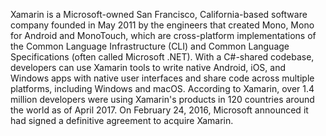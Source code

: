 Xamarin is a Microsoft-owned San Francisco, California-based software company founded in May 2011 by the engineers that created Mono, Mono for Android and MonoTouch, which are cross-platform implementations of the Common Language Infrastructure (CLI) and Common Language Specifications (often called Microsoft .NET).
With a C#-shared codebase, developers can use Xamarin tools to write native Android, iOS, and Windows apps with native user interfaces and share code across multiple platforms, including Windows and macOS. According to Xamarin, over 1.4 million developers were using Xamarin's products in 120 countries around the world as of April 2017.
On February 24, 2016, Microsoft announced it had signed a definitive agreement to acquire Xamarin.
